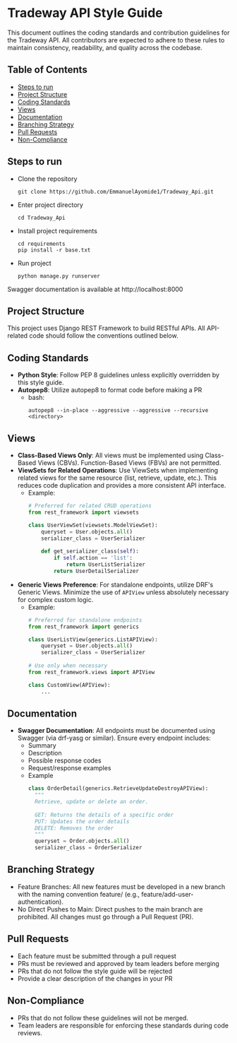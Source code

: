 # Tradeway API Style Guide

This document outlines the coding standards and contribution guidelines for the Tradeway API. All contributors are expected to adhere to these rules to maintain consistency, readability, and quality across the codebase.

## Table of Contents
- [Steps to run](#steps-to-run)
- [Project Structure](#project-structure)
- [Coding Standards](#coding-standards)
- [Views](#views)
- [Documentation](#documentation)
- [Branching Strategy](#branching-strategy)
- [Pull Requests](#pull-requests)
- [Non-Compliance](#non-compliance)

## Steps to run
- Clone the repository
    ```
    git clone https://github.com/EmmanuelAyomide1/Tradeway_Api.git
    ```
- Enter project directory
    ```
    cd Tradeway_Api
    ```
- Install project requirements
    ```
    cd requirements
    pip install -r base.txt
    ```
- Run project
    ```
    python manage.py runserver
    ```
Swagger documentation is available at http://localhost:8000

## Project Structure
This project uses Django REST Framework to build RESTful APIs. All API-related code should follow the conventions outlined below.

## Coding Standards
- **Python Style**: Follow PEP 8 guidelines unless explicitly overridden by this style guide.
- **Autopep8**: Utilize autopep8 to format code before making a PR
  - bash:
    ```
    autopep8 --in-place --aggressive --aggressive --recursive <directory>
    ```

## Views
- **Class-Based Views Only**: All views must be implemented using Class-Based Views (CBVs). Function-Based Views (FBVs) are not permitted.
- **ViewSets for Related Operations**: Use ViewSets when implementing related views for the same resource (list, retrieve, update, etc.). This reduces code duplication and provides a more consistent API interface.
  - Example:
    ```python
    # Preferred for related CRUD operations
    from rest_framework import viewsets
    
    class UserViewSet(viewsets.ModelViewSet):
        queryset = User.objects.all()
        serializer_class = UserSerializer
        
        def get_serializer_class(self):
            if self.action == 'list':
                return UserListSerializer
            return UserDetailSerializer
    ```
- **Generic Views Preference**: For standalone endpoints, utilize DRF's Generic Views. Minimize the use of `APIView` unless absolutely necessary for complex custom logic.
  - Example:
    ```python
    # Preferred for standalone endpoints
    from rest_framework import generics
    
    class UserListView(generics.ListAPIView):
        queryset = User.objects.all()
        serializer_class = UserSerializer
        
    # Use only when necessary
    from rest_framework.views import APIView
    
    class CustomView(APIView):
        ...
    ```

## Documentation
- **Swagger Documentation**: All endpoints must be documented using Swagger (via drf-yasg or similar). Ensure every endpoint includes:
  - Summary
  - Description
  - Possible response codes
  - Request/response examples
  - Example
    ```python
    class OrderDetail(generics.RetrieveUpdateDestroyAPIView):
      """
      Retrieve, update or delete an order.
      
      GET: Returns the details of a specific order
      PUT: Updates the order details
      DELETE: Removes the order
      """
      queryset = Order.objects.all()
      serializer_class = OrderSerializer
    ```

## Branching Strategy
- Feature Branches: All new features must be developed in a new branch with the naming convention feature/<feature-name> (e.g., feature/add-user-authentication).
- No Direct Pushes to Main: Direct pushes to the main branch are prohibited. All changes must go through a Pull Request (PR).

## Pull Requests
- Each feature must be submitted through a pull request
- PRs must be reviewed and approved by team leaders before merging
- PRs that do not follow the style guide will be rejected
- Provide a clear description of the changes in your PR

## Non-Compliance
- PRs that do not follow these guidelines will not be merged.
- Team leaders are responsible for enforcing these standards during code reviews.

